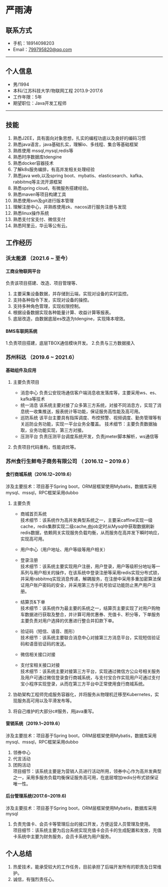 # 严雨涛

## 联系方式
- 手机：18914098203 
- Email：799795820@qq.com


---

## 个人信息

 - 男/1994 
 - 本科/江苏科技大学/物联网工程 2013.9-2017.6
 - 工作年限：5年
 - 期望职位：Java开发工程师

---

## 技能
1.  熟悉J2EE，具有面向对象思想，扎实的编程功底以及良好的编码习惯
2.  熟悉java语言，java基础扎实，理解io、多线程、集合等基础框架
3.  熟练使用 mssql,mysql,redis等
4.  熟悉时序数据库tdengine
5.  熟悉docker容器技术
6.  了解k8s服务编排，有高并发相关处理经验
7.  熟悉java web,以及spring boot、mybatis、elasticsearch、kafka、rabbitmq等主流开源框架
8.  熟悉spring cloud，有微服务搭建经验。
9.  熟悉maven等项目构建工具
10. 熟悉使用svn及git进行版本管理
11. 理解注册中心，并熟练使用zk、nacos进行服务注册与发现
12. 熟悉linux操作系统
13. 熟悉支付宝支付、微信支付
14. 熟悉阿里云，华云等公有云。


## 工作经历

### 沃太能源 （2021.6 ~ 至今）
#### 工商业物联网平台
负责该项目搭建、改造、项目管理等、
1. 主要采集设备数据，并存储到云端，实现对设备的实时监控。
2. 支持各种指令下发，实现对设备的操控。
3. 支持多种角色管理，实现权限控制。
4. 根据设备数据实现各种能量计算、收益计算等报表。
5. 底层改造，由数据底层es改造为tdengine，实现降本增效。

#### BMS车联网系统
1.负责项目搭建，底层TBOX通信模块开发。
2.负责与三方数据接入

### 苏州科达 （2019.6 ~ 2021.6）
#### 基础组件及应用
1. 主要负责项目
   - 消息中心
     负责公安现场通信客户端消息收发落库等，主要采用ws、es、kafka等技术
   - 统一消息
     该系统主要对接了众多第三方系统，对接不同消息方，实现了消息统一收集推送，报表统计等功能，保证服务高性能及高可用。
   - 巡防系统
     该平台主要具有指挥调度、布控预警、视频调度、勤务管理等有关巡防业务功能，实现一平台业务全覆盖。
     技术细节：主要负责数据抽取，业务功能实现，第三方对接。
   - 压测平台
     负责压测平台调度系统开发，负责jmeter脚本解析，ws通信等
     
2. 负责项目代码重构，性能调优等。

### 苏州食行生鲜电子商务有限公司 （ 2016.12 ~ 2019.6 ）

#### 食行商城系统（2016.12~2019.6）

涉及主要技术：项目基于Spring boot，ORM层框架使用Mybatis，数据库采用mysql、mssql，RPC框架采用dubbo
1. 主要负责
   - 商城首页系统   
     技术细节：该系统作为高并发典型系统之一，主要采caffine实现一级cache，redis集群实现二级cache,由job定时从Mysql中获取数据刷新redis数据，依赖网关实现服务负载均衡，从而服务在高并发下瞬时响应，实现高可用。
     
   - 用户中心（用户地址、用户等级等用户相关）
   - 登录注册  
     技术细节：该系统主要实现用户注册，用户登录，用户等级积分地址等一系列与用户相关的操作，在该系统中登录注册等采用redis实现分布式锁，并采用rabbitmq实现消息传递，解耦服务，在注册中采用多重加密算法保证用户账户密码的安全，并采用第三方手机号验证功能防止黑产用户注册。
     
   - 结算页&下单  
     技术细节：该系统作为最主要的系统之一，结算页主要实现了对用户购物车数据进行获取及整合，并计算可用优惠券、充值卡、积分等，下单服务主要负责对用户选择的优惠进行整合并扣款下单。
     
   - 验证码（短信、语音、图形）  
     技术细节：该系统主要联合消息中心对接第三方消息平台，实现短信验证码和语音验证码的发送。
     
   - 微信相关接口对接  
   - 支付宝相关接口对接  
     技术细节：该系统主要对接第三方平台，实现通过微信方公众号相关服务及用户可通过微信登录食行商城系统，与支付宝合作实现用户可通过支付宝小程序实现登录，从而在第三方平台中正常使用食行商城系统。
     
2. 协助架构工程师完成服务容器化，并将服务从物理机迁移至Kubernetes，实现服务高可用以及平滑发布等。
3. 将自己维护的大部分c#服务，用java重写。

#### 营销系统（2019.1~2019.6）
涉及主要技术：项目基于Spring boot，ORM层框架使用Mybatis，数据库采用mysql、mssql，RPC框架采用dubbo
1. 领券中心
2. 代言活动
3. 团购活动  
  项目细节：该系统主要是为营销人员进行活动所用，领券中心作为高并发典型之一，采用多服务负载均衡保证服务高可用，在底层增加redis分布式锁保证唯一性。

#### 后台管理系统(2017.6~2019.6)  
涉及主要技术：项目基于Spring boot，ORM层框架使用Mybatis，数据库采用mysql
1. 负责充值卡、会员卡等管理后台的接口开发，方便运营人员管理及使用。  
   项目细节：该系统主要为后台系统实现充值卡会员卡的生成配置和发放，充值卡系统中主要为财务服务，会员卡系统为用户服务。

## 个人总结
 1. 热爱技术，能承受较大的工作任务，目前承担了后端开发所有的职责及日常维护。
 2. 诚信，有强烈责任心。

